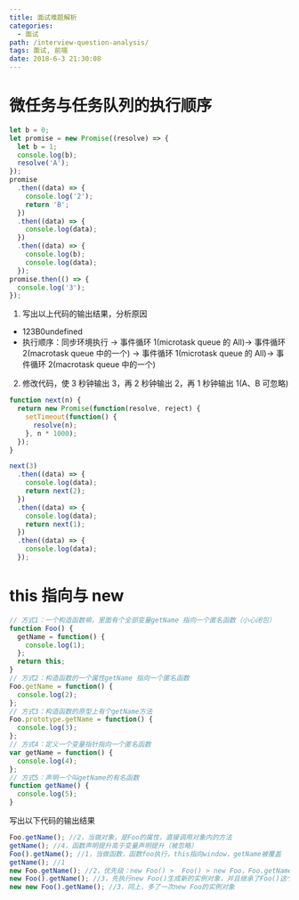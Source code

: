 ```yaml
---
title: 面试难题解析
categories:
  - 面试
path: /interview-question-analysis/
tags: 面试, 前端
date: 2018-6-3 21:30:08
---
```


# 微任务与任务队列的执行顺序

```js
let b = 0;
let promise = new Promise((resolve) => {
  let b = 1;
  console.log(b);
  resolve('A');
});
promise
  .then((data) => {
    console.log('2');
    return 'B';
  })
  .then((data) => {
    console.log(data);
  })
  .then((data) => {
    console.log(b);
    console.log(data);
  });
promise.then(() => {
  console.log('3');
});
```

1. 写出以上代码的输出结果，分析原因

- 123B0undefined
- 执行顺序：同步环境执行 -> 事件循环 1(microtask queue 的 All)-> 事件循环 2(macrotask queue 中的一个) -> 事件循环 1(microtask queue 的 All)-> 事件循环 2(macrotask queue 中的一个)

2. 修改代码，使 3 秒钟输出 3，再 2 秒钟输出 2，再 1 秒钟输出 1(A、B 可忽略)

```js
function next(n) {
  return new Promise(function(resolve, reject) {
    setTimeout(function() {
      resolve(n);
    }, n * 1000);
  });
}

next(3)
  .then((data) => {
    console.log(data);
    return next(2);
  })
  .then((data) => {
    console.log(data);
    return next(1);
  })
  .then((data) => {
    console.log(data);
  });
```

# this 指向与 new

```js
// 方式1：一个构造函数嘛，里面有个全部变量getName 指向一个匿名函数（小心闭包）
function Foo() {
  getName = function() {
    console.log(1);
  };
  return this;
}
// 方式2：构造函数的一个属性getName 指向一个匿名函数
Foo.getName = function() {
  console.log(2);
};
// 方式3：构造函数的原型上有个getName方法
Foo.prototype.getName = function() {
  console.log(3);
};
// 方式4：定义一个变量指针指向一个匿名函数
var getName = function() {
  console.log(4);
};
// 方式5：声明一个叫getName的有名函数
function getName() {
  console.log(5);
}
```

写出以下代码的输出结果

```js
Foo.getName(); //2，当做对象，是Foo的属性，直接调用对象内的方法
getName(); //4，函数声明提升高于变量声明提升（被忽略）
Foo().getName(); //1，当做函数，函数foo执行，this指向window，getName被覆盖
getName(); //1
new Foo.getName(); //2，优先级：new Foo() >  Foo() > new Foo，Foo.getName首先执行，再new实例Foo对象
new Foo().getName(); //3，先执行new Foo()生成新的实例对象，并且继承了Foo()这个构造函数中的getName方法，以方式3执行
new new Foo().getName(); //3，同上，多了一次new Foo的实例对象
```
